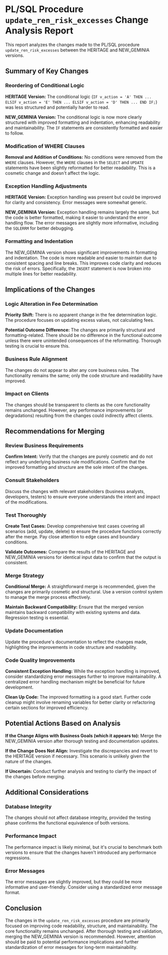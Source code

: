# PL/SQL Procedure `update_ren_risk_excesses` Change Analysis Report

This report analyzes the changes made to the PL/SQL procedure `update_ren_risk_excesses` between the HERITAGE and NEW_GEMINIA versions.


## Summary of Key Changes

### Reordering of Conditional Logic

**HERITAGE Version:** The conditional logic (`IF v_action = 'A' THEN ... ELSIF v_action = 'E' THEN ... ELSIF v_action = 'D' THEN ... END IF;`) was less structured and potentially harder to read.

**NEW_GEMINIA Version:** The conditional logic is now more clearly structured with improved formatting and indentation, enhancing readability and maintainability.  The `IF` statements are consistently formatted and easier to follow.

### Modification of WHERE Clauses

**Removal and Addition of Conditions:** No conditions were removed from the `WHERE` clauses.  However, the `WHERE` clauses in the `SELECT` and `UPDATE` statements have been slightly reformatted for better readability.  This is a cosmetic change and doesn't affect the logic.

### Exception Handling Adjustments

**HERITAGE Version:** Exception handling was present but could be improved for clarity and consistency. Error messages were somewhat generic.

**NEW_GEMINIA Version:** Exception handling remains largely the same, but the code is better formatted, making it easier to understand the error handling flow.  The error messages are slightly more informative, including the `SQLERRM` for better debugging.

### Formatting and Indentation

The NEW_GEMINIA version shows significant improvements in formatting and indentation.  The code is more readable and easier to maintain due to consistent spacing and line breaks.  This improves code clarity and reduces the risk of errors.  Specifically, the `INSERT` statement is now broken into multiple lines for better readability.


## Implications of the Changes

### Logic Alteration in Fee Determination

**Priority Shift:** There is no apparent change in the fee determination logic. The procedure focuses on updating excess values, not calculating fees.

**Potential Outcome Difference:** The changes are primarily structural and formatting-related.  There should be no difference in the functional outcome unless there were unintended consequences of the reformatting.  Thorough testing is crucial to ensure this.

### Business Rule Alignment

The changes do not appear to alter any core business rules.  The functionality remains the same; only the code structure and readability have improved.

### Impact on Clients

The changes should be transparent to clients as the core functionality remains unchanged. However, any performance improvements (or degradations) resulting from the changes could indirectly affect clients.


## Recommendations for Merging

### Review Business Requirements

**Confirm Intent:** Verify that the changes are purely cosmetic and do not reflect any underlying business rule modifications.  Confirm that the improved formatting and structure are the sole intent of the changes.

### Consult Stakeholders

Discuss the changes with relevant stakeholders (business analysts, developers, testers) to ensure everyone understands the intent and impact of the modifications.

### Test Thoroughly

**Create Test Cases:** Develop comprehensive test cases covering all scenarios (add, update, delete) to ensure the procedure functions correctly after the merge.  Pay close attention to edge cases and boundary conditions.

**Validate Outcomes:**  Compare the results of the HERITAGE and NEW_GEMINIA versions for identical input data to confirm that the output is consistent.

### Merge Strategy

**Conditional Merge:** A straightforward merge is recommended, given the changes are primarily cosmetic and structural.  Use a version control system to manage the merge process effectively.

**Maintain Backward Compatibility:**  Ensure that the merged version maintains backward compatibility with existing systems and data.  Regression testing is essential.

### Update Documentation

Update the procedure's documentation to reflect the changes made, highlighting the improvements in code structure and readability.

### Code Quality Improvements

**Consistent Exception Handling:**  While the exception handling is improved, consider standardizing error messages further to improve maintainability.  A centralized error handling mechanism might be beneficial for future development.

**Clean Up Code:**  The improved formatting is a good start.  Further code cleanup might involve renaming variables for better clarity or refactoring certain sections for improved efficiency.


## Potential Actions Based on Analysis

**If the Change Aligns with Business Goals (which it appears to):** Merge the NEW_GEMINIA version after thorough testing and documentation updates.

**If the Change Does Not Align:**  Investigate the discrepancies and revert to the HERITAGE version if necessary.  This scenario is unlikely given the nature of the changes.

**If Uncertain:** Conduct further analysis and testing to clarify the impact of the changes before merging.


## Additional Considerations

### Database Integrity

The changes should not affect database integrity, provided the testing phase confirms the functional equivalence of both versions.

### Performance Impact

The performance impact is likely minimal, but it's crucial to benchmark both versions to ensure that the changes haven't introduced any performance regressions.

### Error Messages

The error messages are slightly improved, but they could be more informative and user-friendly.  Consider using a standardized error message format.


## Conclusion

The changes in the `update_ren_risk_excesses` procedure are primarily focused on improving code readability, structure, and maintainability.  The core functionality remains unchanged.  After thorough testing and validation, merging the NEW_GEMINIA version is recommended.  However, attention should be paid to potential performance implications and further standardization of error messages for long-term maintainability.
